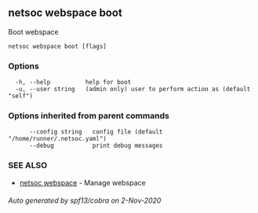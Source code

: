 ## netsoc webspace boot

Boot webspace

```
netsoc webspace boot [flags]
```

### Options

```
  -h, --help          help for boot
  -u, --user string   (admin only) user to perform action as (default "self")
```

### Options inherited from parent commands

```
      --config string   config file (default "/home/runner/.netsoc.yaml")
      --debug           print debug messages
```

### SEE ALSO

* [netsoc webspace](netsoc_webspace.md)	 - Manage webspace

###### Auto generated by spf13/cobra on 2-Nov-2020
